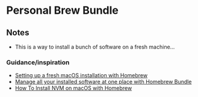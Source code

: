 # Personal Brew Bundle

## Notes

- This is a way to install a bunch of software on a fresh machine...

### Guidance/inspiration

- [Setting up a fresh macOS installation with Homebrew](https://danmunoz.com/setting-up-a-new-computer-with-homebrew/)
- [Manage all your installed software at one place with Homebrew Bundle](https://pumpingco.de/blog/brewfile/)
- [How To Install NVM on macOS with Homebrew](https://tecadmin.net/install-nvm-macos-with-homebrew/)
